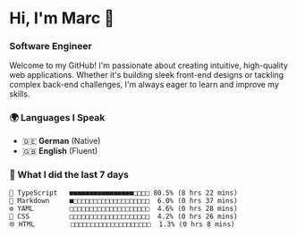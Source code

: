 # Hi, I'm Marc 👋 
### Software Engineer

Welcome to my GitHub! I'm passionate about creating intuitive, high-quality web applications. Whether it's building sleek front-end designs or tackling complex back-end challenges, I'm always eager to learn and improve my skills.  

### 🌍 Languages I Speak  
- 🇩🇪 **German** (Native)  
- 🇬🇧 **English** (Fluent)

### 🤯 What I did the last 7 days

```
🔷 TypeScript   ■■■■■■■■■■■■■■■■□□□□ 80.5% (8 hrs 22 mins)
📝 Markdown     ■□□□□□□□□□□□□□□□□□□□  6.0% (0 hrs 37 mins)
⚙️ YAML         □□□□□□□□□□□□□□□□□□□□  4.6% (0 hrs 28 mins)
🎨 CSS          □□□□□□□□□□□□□□□□□□□□  4.2% (0 hrs 26 mins)
🌐 HTML         □□□□□□□□□□□□□□□□□□□□  1.3% (0 hrs 8 mins)
```